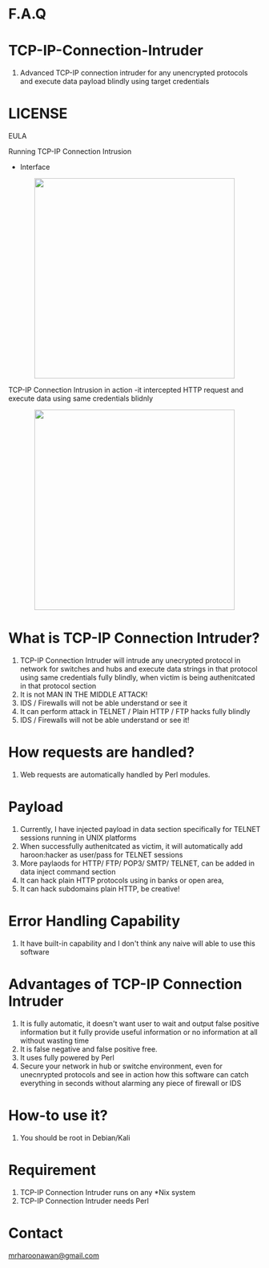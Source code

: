 # F.A.Q

# TCP-IP-Connection-Intruder
1. Advanced TCP-IP connection intruder for any unencrypted protocols and execute data payload blindly using target credentials   

# LICENSE
EULA

Running TCP-IP Connection Intrusion
- Interface 
<div align="center">
    <img src="http://oi64.tinypic.com/169rrzn.jpg" width="400px"</img> 
</div>

TCP-IP Connection Intrusion in action
-it intercepted HTTP request and execute data using same credentials blidnly
<div align="center">
    <img src="http://oi63.tinypic.com/2ic9jxu.jpg" width="400px"</img> 
</div>


# What is TCP-IP Connection Intruder?
1. TCP-IP Connection Intruder will intrude any unecrypted protocol in network for switches and hubs and execute 
data strings in that protocol using same credentials fully blindly, when victim is being authenitcated in that protocol
section
2. It is not MAN IN THE MIDDLE ATTACK!
3. IDS / Firewalls will not be able understand or see it
4. It can perform attack in TELNET / Plain HTTP / FTP hacks fully blindly
5. IDS / Firewalls will not be able understand or see it!

# How requests are handled?
1. Web requests are automatically handled by Perl modules.

# Payload
1. Currently, I have injected payload in data section specifically for TELNET sessions running in UNIX platforms
2. When successfully authenitcated as victim, it will automatically add haroon:hacker as user/pass for TELNET sessions
3. More paylaods for HTTP/ FTP/ POP3/ SMTP/ TELNET, can be added in data inject command section
4. It can hack plain HTTP protocols using in banks or open area, 
5. It can hack subdomains plain HTTP, be creative! 

# Error Handling Capability
1. It have built-in capability and I don't think any naive will able to use this software

# Advantages of TCP-IP Connection Intruder
1. It is fully automatic, it doesn't want user to wait and output false positive information but it fully provide useful 
information or no information at all without wasting time
2. It is false negative and false positive free.
3. It uses fully powered by Perl
5. Secure your network in hub or switche environment, even for unecnrypted protocols and see in action how this software
can catch everything in seconds without alarming any piece of firewall or IDS

# How-to use it?
1. You should be root in Debian/Kali

# Requirement
1. TCP-IP Connection Intruder runs on any *Nix system
3. TCP-IP Connection Intruder needs Perl
# Contact
mrharoonawan@gmail.com
